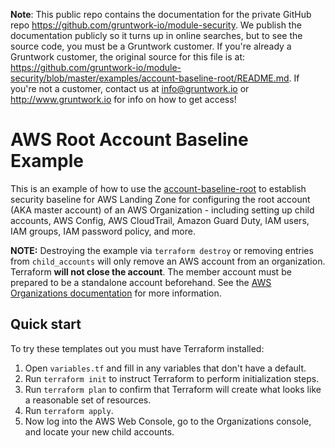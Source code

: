 **Note**: This public repo contains the documentation for the private GitHub repo <https://github.com/gruntwork-io/module-security>.
We publish the documentation publicly so it turns up in online searches, but to see the source code, you must be a Gruntwork customer.
If you're already a Gruntwork customer, the original source for this file is at: <https://github.com/gruntwork-io/module-security/blob/master/examples/account-baseline-root/README.md>.
If you're not a customer, contact us at <info@gruntwork.io> or <http://www.gruntwork.io> for info on how to get access!

# AWS Root Account Baseline Example

This is an example of how to use the [account-baseline-root](/modules/account-baseline-root) to establish security baseline 
for AWS Landing Zone for configuring the root account (AKA master account) of an AWS Organization - including setting up child accounts, 
AWS Config, AWS CloudTrail, Amazon Guard Duty, IAM users, IAM groups, IAM password policy, and more.

**NOTE:** Destroying the example via `terraform destroy` or removing entries from `child_accounts` will only remove an AWS account from an organization. 
Terraform **will not close the account**. The member account must be prepared to be a standalone account beforehand. 
See the [AWS Organizations documentation](https://docs.aws.amazon.com/organizations/latest/userguide/orgs_manage_accounts_remove.html) 
for more information.

## Quick start

To try these templates out you must have Terraform installed:

1. Open `variables.tf` and fill in any variables that don't have a default.
1. Run `terraform init` to instruct Terraform to perform initialization steps.
1. Run `terraform plan` to confirm that Terraform will create what looks like a reasonable set of resources.
1. Run `terraform apply`.
1. Now log into the AWS Web Console, go to the Organizations console, and locate your new child accounts.
